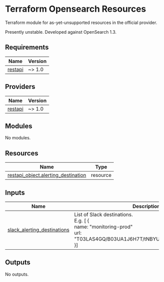 # Terraform Opensearch Resources

Terraform module for as-yet-unsupported resources in the official provider.

Presently unstable.
Developed against OpenSearch 1.3.

<!-- BEGIN_TF_DOCS -->
## Requirements

| Name | Version |
|------|---------|
| <a name="requirement_restapi"></a> [restapi](#requirement\_restapi) | ~> 1.0 |

## Providers

| Name | Version |
|------|---------|
| <a name="provider_restapi"></a> [restapi](#provider\_restapi) | ~> 1.0 |

## Modules

No modules.

## Resources

| Name | Type |
|------|------|
| [restapi_object.alerting_destination](https://registry.terraform.io/providers/Mastercard/restapi/latest/docs/resources/object) | resource |

## Inputs

| Name | Description | Type | Default | Required |
|------|-------------|------|---------|:--------:|
| <a name="input_slack_alerting_destinations"></a> [slack\_alerting\_destinations](#input\_slack\_alerting\_destinations) | List of Slack destinations.<br>E.g. [ {<br>  name: "monitoring-prod"<br>  url: "T03LAS4GQ/B03UA1J6H7T/tNBYUxtnElTLYB5ewrKmQAYH"<br>}] | <pre>list(object({<br>    name = string<br>    url  = string<br>  }))</pre> | n/a | yes |

## Outputs

No outputs.
<!-- END_TF_DOCS -->
